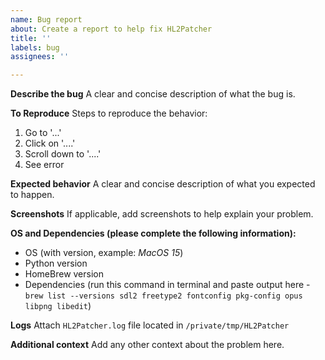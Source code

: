 ```yaml
---
name: Bug report
about: Create a report to help fix HL2Patcher
title: ''
labels: bug
assignees: ''

---
```


**Describe the bug**
A clear and concise description of what the bug is.

**To Reproduce**
Steps to reproduce the behavior:
1. Go to '...'
2. Click on '....'
3. Scroll down to '....'
4. See error

**Expected behavior**
A clear and concise description of what you expected to happen.

**Screenshots**
If applicable, add screenshots to help explain your problem.

**OS and Dependencies (please complete the following information):**
 - OS (with version, example: *MacOS 15*)
 - Python version
 - HomeBrew version
 - Dependencies (run this command in terminal and paste output here - `brew list --versions sdl2 freetype2 fontconfig pkg-config opus libpng libedit`)

**Logs**
Attach `HL2Patcher.log` file located in `/private/tmp/HL2Patcher`

**Additional context**
Add any other context about the problem here.
